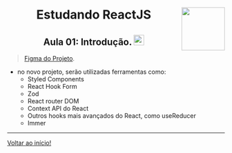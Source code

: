 <div align="center">
<a href="https://github.com/monicaquintal" target="_blank"><img align="right" height="100" src="https://cdn.jsdelivr.net/gh/devicons/devicon/icons/react/react-original.svg" /></a>
<h1>Estudando ReactJS</h1>
<h2>Aula 01: Introdução. <img src="https://cdn.jsdelivr.net/gh/devicons/devicon/icons/typescript/typescript-original.svg" width="24px"/></h2>
</div>

> [Figma do Projeto](https://www.figma.com/community/file/1127351821076435124).

- no novo projeto, serão utilizadas ferramentas como:
  - Styled Components
  - React Hook Form
  - Zod
  - React router DOM
  - Context API do React 
  - Outros hooks mais avançados do React, como useReducer
  - Immer

---

[Voltar ao início!](https://github.com/monicaquintal/estudandoReact/)